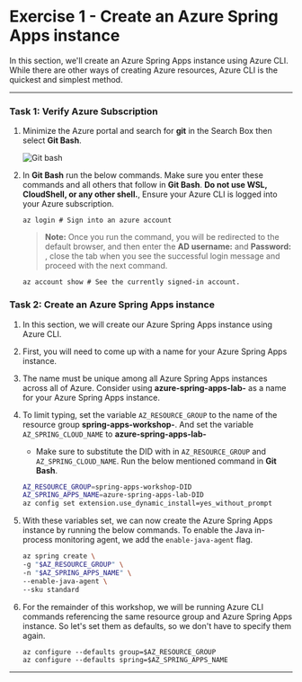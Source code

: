 # Exercise 1 - Create an Azure Spring Apps instance

In this section, we'll create an Azure Spring Apps instance using Azure CLI. While there are other ways of creating Azure resources, Azure CLI is the quickest and simplest method.

---
### Task 1: Verify Azure Subscription

1. Minimize the Azure portal and search for **git** in the Search Box then select **Git Bash**.

   ![Git bash](../01-create-an-azure-spring-cloud-instance/media/git-bash.png)
   
2. In **Git Bash** run the below commands. Make sure you enter these commands and all others that follow in **Git Bash**. **Do not use WSL, CloudShell, or any other shell.**, Ensure your Azure CLI is logged into your Azure subscription.           
           
   ```
   az login # Sign into an azure account
   ```
 
   > **Note:** Once you run the command, you will be redirected to the default browser, and then enter the **AD username:** <inject key="AzureAdUserEmail"></inject> and **Password:** <inject key="AzureAdUserPassword"></inject>, close the tab when you see the successful login message and proceed with the next command.

    ```
    az account show # See the currently signed-in account.
    ```

### Task 2: Create an Azure Spring Apps instance

1. In this section, we will create our Azure Spring Apps instance using Azure CLI.

2. First, you will need to come up with a name for your Azure Spring Apps instance.

3. The name must be unique among all Azure Spring Apps instances across all of Azure. Consider using **azure-spring-apps-lab-<inject key="DeploymentID" enableCopy="false" />** as a name for your Azure Spring Apps instance.

4. To limit typing, set the variable `AZ_RESOURCE_GROUP` to the name of the resource group **spring-apps-workshop-<inject key="DeploymentID" enableCopy="false"/>**. And set the variable `AZ_SPRING_CLOUD_NAME` to **azure-spring-apps-lab-<inject key="Deployment ID" enableCopy="false"/>**

   * Make sure to substitute the DID with **<inject key="DeploymentID" enableCopy="True"/>** in `AZ_RESOURCE_GROUP` and `AZ_SPRING_CLOUD_NAME`. Run the below mentioned command in **Git Bash**.

    ```bash
    AZ_RESOURCE_GROUP=spring-apps-workshop-DID
    AZ_SPRING_APPS_NAME=azure-spring-apps-lab-DID
    az config set extension.use_dynamic_install=yes_without_prompt
    ```

5. With these variables set, we can now create the Azure Spring Apps instance by running the below commands. To enable the Java in-process monitoring agent, we add the `enable-java-agent` flag.

    ```bash
    az spring create \
    -g "$AZ_RESOURCE_GROUP" \
    -n "$AZ_SPRING_APPS_NAME" \
    --enable-java-agent \
    --sku standard
    ```

6. For the remainder of this workshop, we will be running Azure CLI commands referencing the same resource group and Azure Spring Apps instance. So let's set them as defaults, so we don't have to specify them again.

   ```
   az configure --defaults group=$AZ_RESOURCE_GROUP
   az configure --defaults spring=$AZ_SPRING_APPS_NAME
   ```

---
